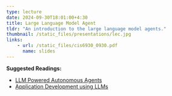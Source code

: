 ```yaml
---
type: lecture
date: 2024-09-30T18:01:00+4:30
title: Large Language Model Agent
tldr: "An introduction to the large language model agents."
thumbnail: /static_files/presentations/lec.jpg
links:
    - url: /static_files/cis6930_0930.pdf
      name: slides
---
```

**Suggested Readings:**
- [LLM Powered Autonomous Agents](https://lilianweng.github.io/posts/2023-06-23-agent/)
- [Application Development using LLMs](https://nips.cc/virtual/2023/tutorial/73948)
